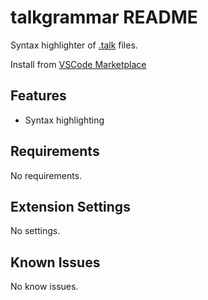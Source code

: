 # talkgrammar README

Syntax highlighter of [.talk](https://github.com/magnetenstad/talk) files.

Install from [VSCode Marketplace](https://marketplace.visualstudio.com/items?itemName=magneet.talkgrammar)

## Features

- Syntax highlighting

## Requirements

No requirements.

## Extension Settings

No settings.

## Known Issues

No know issues.
